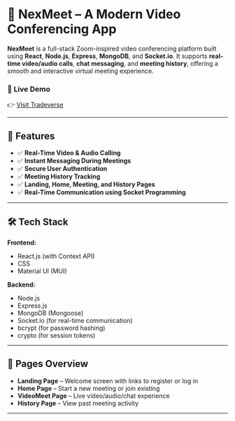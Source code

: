 
# 🔗 NexMeet – A Modern Video Conferencing App

**NexMeet** is a full-stack Zoom-inspired video conferencing platform built using **React**, **Node.js**, **Express**, **MongoDB**, and **Socket.io**. It supports **real-time video/audio calls**, **chat messaging**, and **meeting history**, offering a smooth and interactive virtual meeting experience.

### 🚀 Live Demo

👉 [Visit Tradeverse](https://nexmeet-frontend-22lk.onrender.com)


---

## 🚀 Features

* ✅ **Real-Time Video & Audio Calling**
* ✅ **Instant Messaging During Meetings**
* ✅ **Secure User Authentication**
* ✅ **Meeting History Tracking**
* ✅ **Landing, Home, Meeting, and History Pages**
* ✅ **Real-Time Communication using Socket Programming**

---

## 🛠️ Tech Stack

**Frontend:**

* React.js (with Context API)
* CSS
* Material UI (MUI)

**Backend:**

* Node.js
* Express.js
* MongoDB (Mongoose)
* Socket.io (for real-time communication)
* bcrypt (for password hashing)
* crypto (for session tokens)

---

## 📁 Pages Overview

* **Landing Page** – Welcome screen with links to register or log in
* **Home Page** – Start a new meeting or join existing
* **VideoMeet Page** – Live video/audio/chat experience
* **History Page** – View past meeting activity

---
